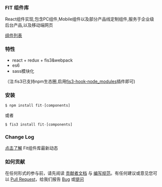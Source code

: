 ### FIT 组件库

React组件实现,包含PC组件,Mobile组件以及部分产品线定制组件,服务于企业级后台产品,以及移动端网页

[组件列表](/components/pc)

### 特性

- react + redux + fis3&webpack
- es6
- sass模块化

（注:fis3已支持npm生态圈,启用[fis3-hook-node_modules](https://github.com/fex-team/fis3-hook-node_modules)插件即可)

### 安装

~~~js
$ npm install fit-[components]
~~~

或者

~~~js
$ fis3 install fit-[components]
~~~


### Change Log

[点击了解](/components/change-log) Fit组件库最新动态

### 如何贡献

在任何形式的参与前，请先阅读 [贡献者文档](/components/doc) 与 [编写规范](/components/write-standard)。有任何建议或意见您可以 [Pull Request](http://gitlab.baidu.com/groups/tb-component)，给我们报告 [Bug](mailto:fex@baidu.com) 或[提问](http://gitlab.baidu.com/tb-component/awesome/issues)